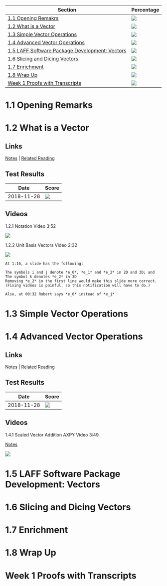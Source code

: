 | Section | Percentage |
|---------|------------|
| [1.1 Opening Remakrs](#11-opening-remarks) | ![](http://progressed.io/bar/100) |
| [1.2 What is a Vector](#12-what-is-a-vector) | ![](http://progressed.io/bar/100) |
| [1.3 Simple Vector Operations](#13-simple-vector-operations) | ![](http://progressed.io/bar/100) |
| [1.4 Advanced Vector Operations](#14-advanced-vector-operations) | ![](http://progressed.io/bar/100) |
| [1.5 LAFF Software Package Development: Vectors](#15-laff-software-package-development-vectors) | ![](http://progressed.io/bar/100) |
| [1.6 Slicing and Dicing Vectors](#16-slicing-and-dicing-vectors) | ![](http://progressed.io/bar/100) |
| [1.7 Enrichment](#17-enrichment) | ![](http://progressed.io/bar/100) |
| [1.8 Wrap Up](#18-wrap-up) | ![](http://progressed.io/bar/100) |
| [Week 1 Proofs with Transcripts](#week-1-proofs-with-transcripts) | ![](http://progressed.io/bar/0) |

# 1.1 Opening Remarks 

# 1.2 What is a Vector

## Links

[Notes](https://docs.google.com/document/d/1rI1bcz8gslAboEO_p2d-bpWJ308Vsf74MveE9afDYMw/edit#bookmark=id.8jikwd6cjuqc) | [Related Reading](http://www.cs.utexas.edu/users/flame/LAFF/Notes/Week1.pdf#page=6)

## Test Results 

| Date | Score |
|------|-------|
| 2018-11-28 | ![](http://progressed.io/bar/100) |

## Videos

1.2.1 Notation Video 3:52

[![](https://img.youtube.com/vi/6DKfyYDzwBE/0.jpg)](https://www.youtube.com/watch?v=6DKfyYDzwBE)

1.2.2 Unit Basis Vectors Video 2:32

[![](https://img.youtube.com/vi/-EuhmfIMkXs/0.jpg)](https://www.youtube.com/watch?v=-EuhmfIMkXs)

```
At 1:16, a slide has the following:

The symbols i and j denote *e_0*, *e_1* and *e_2* in 2D and 3D; and
The symbol k denotes *e_2* in 3D
Removing *e_2* in the first line would make this slide more correct.  (Fixing videos is painful, so this notification will have to do.)

Also, at 00:32 Robert says *e_0* instead of *e_j*
```

# 1.3 Simple Vector Operations

# 1.4 Advanced Vector Operations

## Links

[Notes](https://docs.google.com/document/d/1rI1bcz8gslAboEO_p2d-bpWJ308Vsf74MveE9afDYMw/edit#bookmark=id.ozlvm18o0ui1) | [Related Reading](http://www.cs.utexas.edu/users/flame/LAFF/Notes/Week1.pdf#page=13)

## Test Results

| Date | Score |
|------|-------|
| 2018-11-28 | ![](http://progressed.io/bar/100) |

## Videos

1.4.1 Scaled Vector Addition AXPY Video 3:49

[Notes](https://docs.google.com/document/d/1rI1bcz8gslAboEO_p2d-bpWJ308Vsf74MveE9afDYMw/edit#bookmark=id.bb5i9i6dlxgy)

[![](https://img.youtube.com/vi/PQ1Q85JGgZg/0.jpg)](https://www.youtube.com/watch?v=PQ1Q85JGgZg)

# 1.5 LAFF Software Package Development: Vectors

# 1.6 Slicing and Dicing Vectors

# 1.7 Enrichment

# 1.8 Wrap Up

# Week 1 Proofs with Transcripts
